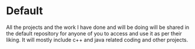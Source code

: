 # Default
All the projects and the work I have done and will be doing will be shared in the default repository for anyone of you to access and use it as per their liking. It will mostly include c++ and java related coding and other projects. 
